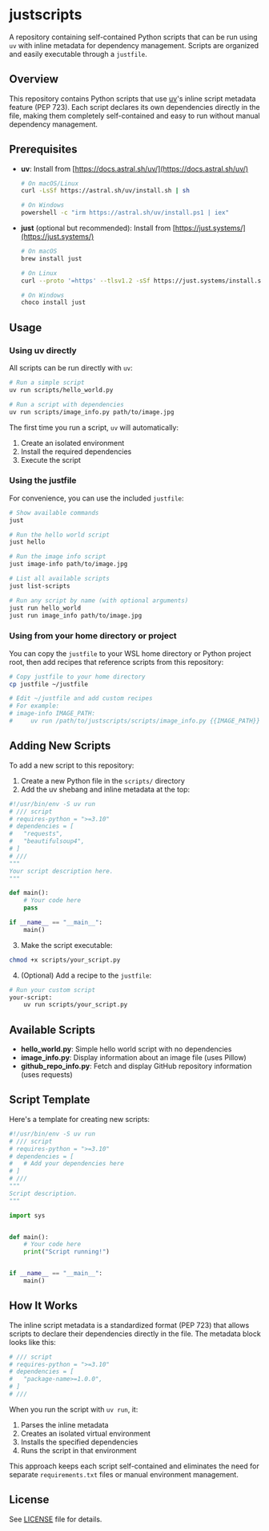 # justscripts

A repository containing self-contained Python scripts that can be run using `uv` with inline metadata for dependency management. Scripts are organized and easily executable through a `justfile`.

## Overview

This repository contains Python scripts that use [uv](https://docs.astral.sh/uv/)'s inline script metadata feature (PEP 723). Each script declares its own dependencies directly in the file, making them completely self-contained and easy to run without manual dependency management.

## Prerequisites

- **uv**: Install from [https://docs.astral.sh/uv/](https://docs.astral.sh/uv/)
  ```bash
  # On macOS/Linux
  curl -LsSf https://astral.sh/uv/install.sh | sh
  
  # On Windows
  powershell -c "irm https://astral.sh/uv/install.ps1 | iex"
  ```

- **just** (optional but recommended): Install from [https://just.systems/](https://just.systems/)
  ```bash
  # On macOS
  brew install just
  
  # On Linux
  curl --proto '=https' --tlsv1.2 -sSf https://just.systems/install.sh | bash -s -- --to ~/bin
  
  # On Windows
  choco install just
  ```

## Usage

### Using uv directly

All scripts can be run directly with `uv`:

```bash
# Run a simple script
uv run scripts/hello_world.py

# Run a script with dependencies
uv run scripts/image_info.py path/to/image.jpg
```

The first time you run a script, `uv` will automatically:
1. Create an isolated environment
2. Install the required dependencies
3. Execute the script

### Using the justfile

For convenience, you can use the included `justfile`:

```bash
# Show available commands
just

# Run the hello world script
just hello

# Run the image info script
just image-info path/to/image.jpg

# List all available scripts
just list-scripts

# Run any script by name (with optional arguments)
just run hello_world
just run image_info path/to/image.jpg
```

### Using from your home directory or project

You can copy the `justfile` to your WSL home directory or Python project root, then add recipes that reference scripts from this repository:

```bash
# Copy justfile to your home directory
cp justfile ~/justfile

# Edit ~/justfile and add custom recipes
# For example:
# image-info IMAGE_PATH:
#     uv run /path/to/justscripts/scripts/image_info.py {{IMAGE_PATH}}
```

## Adding New Scripts

To add a new script to this repository:

1. Create a new Python file in the `scripts/` directory
2. Add the uv shebang and inline metadata at the top:

```python
#!/usr/bin/env -S uv run
# /// script
# requires-python = ">=3.10"
# dependencies = [
#   "requests",
#   "beautifulsoup4",
# ]
# ///
"""
Your script description here.
"""

def main():
    # Your code here
    pass

if __name__ == "__main__":
    main()
```

3. Make the script executable:
```bash
chmod +x scripts/your_script.py
```

4. (Optional) Add a recipe to the `justfile`:
```bash
# Run your custom script
your-script:
    uv run scripts/your_script.py
```

## Available Scripts

- **hello_world.py**: Simple hello world script with no dependencies
- **image_info.py**: Display information about an image file (uses Pillow)
- **github_repo_info.py**: Fetch and display GitHub repository information (uses requests)

## Script Template

Here's a template for creating new scripts:

```python
#!/usr/bin/env -S uv run
# /// script
# requires-python = ">=3.10"
# dependencies = [
#   # Add your dependencies here
# ]
# ///
"""
Script description.
"""

import sys


def main():
    # Your code here
    print("Script running!")


if __name__ == "__main__":
    main()
```

## How It Works

The inline script metadata is a standardized format (PEP 723) that allows scripts to declare their dependencies directly in the file. The metadata block looks like this:

```python
# /// script
# requires-python = ">=3.10"
# dependencies = [
#   "package-name>=1.0.0",
# ]
# ///
```

When you run the script with `uv run`, it:
1. Parses the inline metadata
2. Creates an isolated virtual environment
3. Installs the specified dependencies
4. Runs the script in that environment

This approach keeps each script self-contained and eliminates the need for separate `requirements.txt` files or manual environment management.

## License

See [LICENSE](LICENSE) file for details.

